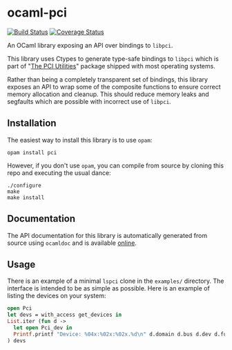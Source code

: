 ocaml-pci
=========

[![Build Status](https://travis-ci.org/simonjbeaumont/ocaml-pci.svg?branch=master)](https://travis-ci.org/simonjbeaumont/ocaml-pci)
[![Coverage Status](https://coveralls.io/repos/simonjbeaumont/ocaml-pci/badge.svg?branch=master)](https://coveralls.io/r/simonjbeaumont/ocaml-pci?branch=master)

An OCaml library exposing an API over bindings to `libpci`.

This library uses Ctypes to generate type-safe bindings to `libpci` which is
part of "[The PCI Utilities](http://mj.ucw.cz/sw/pciutils/)" package shipped
with most operating systems.

Rather than being a completely transparent set of bindings, this library
exposes an API to wrap some of the composite functions to ensure correct memory
allocation and cleanup. This should reduce memory leaks and segfaults which are
possible with incorrect use of `libpci`.

## Installation

The easiest way to install this library is to use `opam`:

    opam install pci

However, if you don't use `opam`, you can compile from source by cloning this
repo and executing the usual dance:

    ./configure
    make
    make install

## Documentation

The API documentation for this library is automatically generated from source
using `ocamldoc` and is available
[online](http://simonjbeaumont.github.io/ocaml-pci).

## Usage

There is an example of a minimal `lspci` clone in the `examples/` directory.
The interface is intended to be as simple as possible. Here is an example of
listing the devices on your system:

```ocaml
open Pci
let devs = with_access get_devices in
List.iter (fun d ->
  let open Pci_dev in
  Printf.printf "Device: %04x:%02x:%02x.%d\n" d.domain d.bus d.dev d.func
) devs
```
